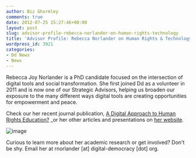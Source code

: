 ```yaml
---
author: Biz Ghormley
comments: true
date: 2012-07-25 15:27:46+00:00
layout: post
slug: advisor-profile-rebecca-norlander-on-human-rights-technology
title: 'Advisor Profile: Rebecca Norlander on Human Rights & Technology'
wordpress_id: 3921
categories:
- Dd News
- News
---
```


Rebecca Joy Norlander is a PhD candidate focused on the intersection of digital tools and social transformation. She first joined Dd as a volunteer in 2011 and is now one of our Strategic Advisors, helping us broaden our exposure to the many different ways digital tools are creating opportunities for empowerment and peace.

Check our her recent journal publication, [A Digital Approach to Human Rights Education?](http://www.tandfonline.com/doi/abs/10.1080/10402659.2012.651025) _or her other articles and presentations on [her website](https://sites.google.com/site/rebeccajoynorlander/).

![image](http://farm8.staticflickr.com/7254/7644027618_24a1239b01_o.jpg)

Curious to learn more about her academic research or get involved? Don't be shy. Email her at rnorlander [at] digital-democracy [dot] org.


